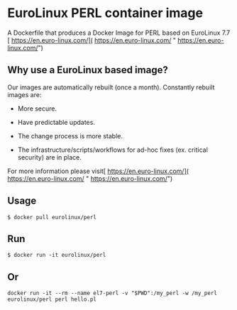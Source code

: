 # EuroLinux PERL container image

A Dockerfile that produces a Docker Image for PERL  based on EuroLinux 7.7  [ https://en.euro-linux.com/]( https://en.euro-linux.com/ " https://en.euro-linux.com/")

## Why use a EuroLinux  based image?

Our images are automatically rebuilt (once a month). Constantly rebuilt images are:

- More secure.

- Have predictable updates.

- The change process is more stable.

- The infrastructure/scripts/workflows for ad-hoc fixes (ex. critical security) are in place.

For more information please visit[ https://en.euro-linux.com/]( https://en.euro-linux.com/ " https://en.euro-linux.com/")

## Usage

```
$ docker pull eurolinux/perl

```

## Run

```
$ docker run -it eurolinux/perl

```

## Or

```
docker run -it --rm --name el7-perl -v "$PWD":/my_perl -w /my_perl eurolinux/perl perl hello.pl

```

